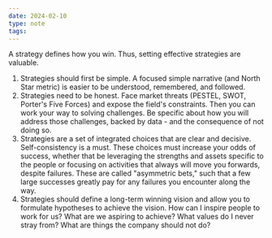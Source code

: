 ```yaml
---
date: 2024-02-10
type: note
tags:
---
```


A strategy defines how you win. Thus, setting effective strategies are valuable.

1. Strategies should first be simple. A focused simple narrative (and North Star metric) is easier to be understood, remembered, and followed.
2. Strategies need to be honest. Face market threats (PESTEL, SWOT, Porter's Five Forces) and expose the field's constraints. Then you can work your way to solving challenges. Be specific about how you will address those challenges, backed by data - and the consequence of not doing so.
3. Strategies are a set of integrated choices that are clear and decisive. Self-consistency is a must. These choices must increase your odds of success, whether that be leveraging the strengths and assets specific to the people or focusing on activities that always will move you forwards, despite failures. These are called "asymmetric bets," such that a few large successes greatly pay for any failures you encounter along the way.
4. Strategies should define a long-term winning vision and allow you to formulate hypotheses to achieve the vision. How can I inspire people to work for us? What are we aspiring to achieve? What values do I never stray from? What are things the company should not do?